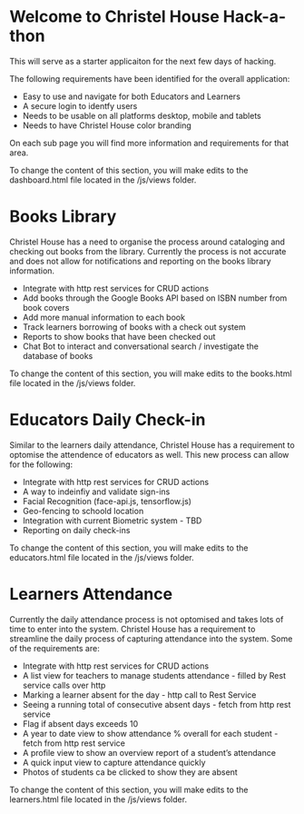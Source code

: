 # Welcome to Christel House Hack-a-thon

<div>

This will serve as a starter applicaiton for the next few days of hacking.

The following requirements have been identified for the overall application:

*   Easy to use and navigate for both Educators and Learners
*   A secure login to identfy users
*   Needs to be usable on all platforms desktop, mobile and tablets
*   Needs to have Christel House color branding

On each sub page you will find more information and requirements for that area.

To change the content of this section, you will make edits to the dashboard.html file located in the /js/views folder.</div>

# Books Library

<div>

Christel House has a need to organise the process around cataloging and checking out books from the library. Currently the process is not accurate and does not allow for notifications and reporting on the books library information.

*   Integrate with http rest services for CRUD actions
*   Add books through the Google Books API based on ISBN number from book covers
*   Add more manual information to each book
*   Track learners borrowing of books with a check out system
*   Reports to show books that have been checked out
*   Chat Bot to interact and conversational search / investigate the database of books

To change the content of this section, you will make edits to the books.html file located in the /js/views folder.</div>

# Educators Daily Check-in

<div>

Similar to the learners daily attendance, Christel House has a requirement to optomise the attendence of educators as well. This new process can allow for the following:

*   Integrate with http rest services for CRUD actions
*   A way to indeinfiy and validate sign-ins
*   Facial Recognition (face-api.js, tensorflow.js)
*   Geo-fencing to schoold location
*   Integration with current Biometric system - TBD
*   Reporting on daily check-ins

To change the content of this section, you will make edits to the educators.html file located in the /js/views folder.</div>

# Learners Attendance

<div>

Currently the daily attendance process is not optomised and takes lots of time to enter into the system. Christel House has a requirement to streamline the daily process of capturing attendance into the system. Some of the requirements are:

*   Integrate with http rest services for CRUD actions
*   A list view for teachers to manage students attendance - filled by Rest service calls over http
*   Marking a learner absent for the day - http call to Rest Service
*   Seeing a running total of consecutive absent days - fetch from http rest service
*   Flag if absent days exceeds 10
*   A year to date view to show attendance % overall for each student - fetch from http rest service
*   A profile view to show an overview report of a student’s attendance
*   A quick input view to capture attendance quickly
*   Photos of students ca be clicked to show they are absent

To change the content of this section, you will make edits to the learners.html file located in the /js/views folder.</div>